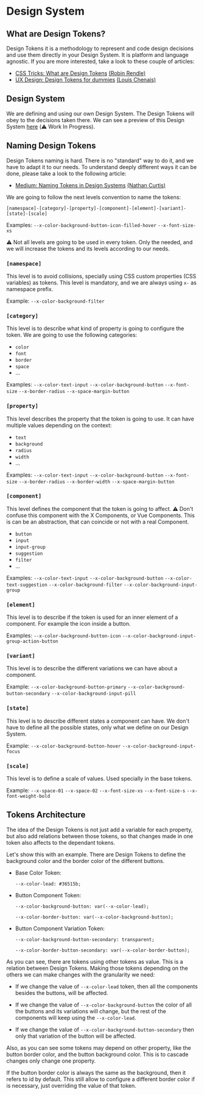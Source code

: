 # Design System

## What are Design Tokens?

Design Tokens it is a methodology to represent and code design decisions and use them directly in
your Design System. It is platform and language agnostic. If you are more interested, take a look to
these couple of articles:

- [CSS Tricks: What are Design Tokens](https://css-tricks.com/what-are-design-tokens/)
  [(Robin Rendle)](https://css-tricks.com/author/robinrendle/)
- [UX Design: Design Tokens for dummies](https://uxdesign.cc/design-tokens-for-dummies-8acebf010d71)
  [(Louis Chenais)](https://medium.com/@chuckn0risk)

## Design System

We are defining and using our own Design System. The Design Tokens will obey to the decisions taken
there. We can see a preview of this Design System
[here](https://app.zeplin.io/project/5f4e29bb7d2e170f478397de/styleguide) (⚠️ Work In Progress).

## Naming Design Tokens

Design Tokens naming is hard. There is no "standard" way to do it, and we have to adapt it to our
needs. To understand deeply different ways it can be done, please take a look to the following
article:

- [Medium: Naming Tokens in Design Systems](https://medium.com/eightshapes-llc/naming-tokens-in-design-systems-9e86c7444676)
  [(Nathan Curtis)](https://medium.com/@nathanacurtis)

We are going to follow the next levels convention to name the tokens:

`[namespace]-[category]-[property]-[component]-[element]-[variant]-[state]-[scale]`

Examples: `--x-color-background-button-icon-filled-hover` `--x-font-size-xs`

⚠️ Not all levels are going to be used in every token. Only the needed, and we will increase the
tokens and its levels according to our needs.

### `[namespace]`

This level is to avoid collisions, specially using CSS custom properties (CSS variables) as tokens.
This level is mandatory, and we are always using `x-` as namespace prefix.

Example: `--x-color-background-filter`

### `[category]`

This level is to describe what kind of property is going to configure the token. We are going to use
the following categories:

- `color`
- `font`
- `border`
- `space`
- ...

Examples: `--x-color-text-input` `--x-color-background-button` `--x-font-size` `--x-border-radius`
`--x-space-margin-button`

### `[property]`

This level describes the property that the token is going to use. It can have multiple values
depending on the context:

- `text`
- `background`
- `radius`
- `width`
- ...

Examples: `--x-color-text-input` `--x-color-background-button` `--x-font-size` `--x-border-radius`
`--x-border-width` `--x-space-margin-button`

### `[component]`

This level defines the component that the token is going to affect. ⚠️ Don't confuse this component
with the X Components, or Vue Components. This is can be an abstraction, that can coincide or not
with a real Component.

- `button`
- `input`
- `input-group`
- `suggestion`
- `filter`
- ...

Examples: `--x-color-text-input` `--x-color-background-button` `--x-color-text-suggestion`
`--x-color-background-filter` `--x-color-background-input-group`

### `[element]`

This level is to describe if the token is used for an inner element of a component. For example the
icon inside a button.

Examples: `--x-color-background-button-icon` `--x-color-background-input-group-action-button`

### `[variant]`

This level is to describe the different variations we can have about a component.

Example: `--x-color-background-button-primary` `--x-color-background-button-secondary`
`--x-color-background-input-pill`

### `[state]`

This level is to describe different states a component can have. We don't have to define all the
possible states, only what we define on our Design System.

Example: `--x-color-background-button-hover` `--x-color-background-input-focus`

### `[scale]`

This level is to define a scale of values. Used specially in the base tokens.

Example: `--x-space-01` `--x-space-02` `--x-font-size-xs` `--x-font-size-s` `--x-font-weight-bold`

## Tokens Architecture

The idea of the Design Tokens is not just add a variable for each property, but also add relations
between those tokens, so that changes made in one token also affects to the dependant tokens.

Let's show this with an example. There are Design Tokens to define the background color and the
border color of the different buttons.

- Base Color Token:

  `--x-color-lead: #36515b;`

- Button Component Token:

  `--x-color-background-button: var(--x-color-lead);`

  `--x-color-border-button: var(--x-color-background-button);`

- Button Component Variation Token:

  `--x-color-background-button-secondary: transparent;`

  `--x-color-border-button-secondary: var(--x-color-border-button);`

As you can see, there are tokens using other tokens as value. This is a relation between Design
Tokens. Making those tokens depending on the others we can make changes with the granularity we
need:

- If we change the value of `--x-color-lead` token, then all the components besides the buttons,
  will be affected.

- If we change the value of `--x-color-background-button` the color of all the buttons and its
  variations will change, but the rest of the components will keep using the `--x-color-lead`.

- If we change the value of `--x-color-background-button-secondary` then only that variation of the
  button will be affected.

Also, as you can see some tokens may depend on other property, like the button border color, and the
button background color. This is to cascade changes only change one property.

If the button border color is always the same as the background, then it refers to id by default.
This still allow to configure a different border color if is necessary, just overriding the value of
that token.
